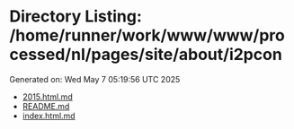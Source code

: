 # Directory Listing: /home/runner/work/www/www/processed/nl/pages/site/about/i2pcon
Generated on: Wed May  7 05:19:56 UTC 2025

- [2015.html.md](2015.html.md)
- [README.md](README.md)
- [index.html.md](index.html.md)

